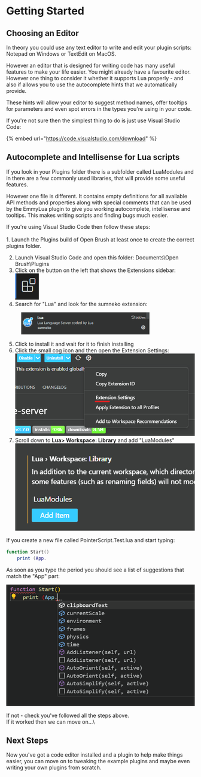 # Getting Started

## Choosing an Editor

In theory you could use any text editor to write and edit your plugin scripts: Notepad on Windows or TextEdit on MacOS.

However an editor that is designed for writing code has many useful features to make your life easier. You might already have a favourite editor. However one thing to consider it whether it supports Lua properly - and also if allows you to use the autocomplete hints that we automatically provide.

These hints will allow your editor to suggest method names, offer tooltips for parameters and even spot errors in the types you're using in your code.

If you're not sure then the simplest thing to do is just use Visual Studio Code:

{% embed url="https://code.visualstudio.com/download" %}

## Autocomplete and Intellisense for Lua scripts&#x20;

If you look in your Plugins folder there is a subfolder called LuaModules and in there are a few commonly used libraries, that will provide some useful features.&#x20;

However one file is different. It contains empty definitions for all available API methods and properties along with special comments that can be used by the EmmyLua plugin to give you working autocomplete, intellisense and tooltips. This makes writing scripts and finding bugs much easier.

If you're using Visual Studio Code then follow these steps:\
\
1\. Launch the Plugins build of Open Brush at least once to create the correct plugins folder.

2. Launch Visual Studio Code and open this folder: Documents\Open Brush\Plugins
3. Click on the button on the left that shows the Extensions sidebar: \
   ![](../../../.gitbook/assets/image.png)
4. Search for "Lua" and look for the sumneko extension:

<figure><img src="../../../.gitbook/assets/image (1).png" alt="" width="343"><figcaption></figcaption></figure>



5. Click to install it and wait for it to finish installing
6. Click the small cog icon and then open the Extension Settings:\
   ![](<../../../.gitbook/assets/image (2).png>)
7. Scroll down to **Lua> Workspace: Library** and add "LuaModules"\
   ![](<../../../.gitbook/assets/image (3).png>)



If you create a new file called PointerScript.Test.lua and start typing:

```lua
function Start()
    print (App.
```

As soon as you type the period you should see a list of suggestions that match the "App" part:

![](<../../../.gitbook/assets/image (4).png>)

If not - check you've followed all the steps above.\
If it worked then we can move on...\


## Next Steps

Now you've got a code editor installed and a plugin to help make things easier, you can move on to tweaking the example plugins and maybe even writing your own plugins from scratch.
